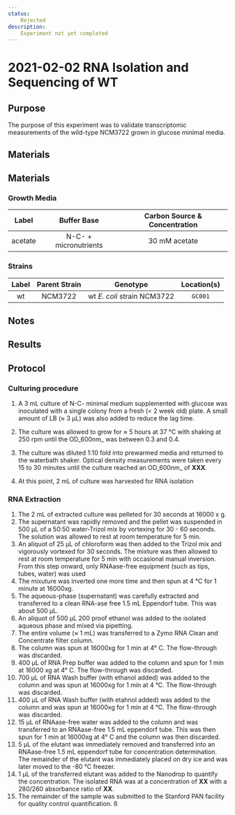 ```yaml
---
status:
    Rejected
description:
    Experiment not yet completed
---
```



# 2021-02-02 RNA Isolation and Sequencing of WT

## Purpose
The purpose of this experiment was to validate transcriptomic measurements of 
the wild-type NCM3722 grown in glucose minimal media. 

## Materials


## Materials

### Growth Media
| **Label** | **Buffer Base** | **Carbon Source & Concentration** |
|:--:|:--:|:--:|
| acetate | N-C- + micronutrients | 30 mM acetate |

### Strains 
| **Label** | **Parent Strain**|  **Genotype** | **Location(s)**|
|:--: | :--:| :--:| :--:|
| wt | NCM3722 | wt *E. coli* strain NCM3722 | `GC001`|

## Notes 

## Results

## Protocol

### Culturing procedure
1. A 3 mL culture of N-C- minimal medium supplemented with glucose was inoculated 
with a single colony from a fresh (< 2 week old) plate. A small amount of LB (≈ 3 µL)
was also added to reduce the lag time. 

2. The culture was allowed to grow for ≈ 5 hours at 37 °C with shaking at 250 rpm
until the OD_600nm_ was between 0.3 and 0.4. 

3. The culture was diluted 1:10 fold into prewarmed media and returned to the
waterbath shaker. Optical density measurements were taken every 15 to 30 minutes 
until the culture reached an OD_600nm_ of **XXX**.

4. At this point, 2 mL of culture was harvested for RNA isolation

### RNA Extraction
1. The 2 mL of extracted culture was pelleted for 30 seconds at 16000 x g.
2. The supernatant was rapidly removed and the pellet was suspended in 500 µL of 
a 50:50 water-Trizol mix by vortexing for 30 - 60 seconds. The solution was 
allowed to rest at room temperature for 5 min.
3. An aliquot of 25 µL of chloroform was then added to the Trizol mix and vigorously 
vortexed for 30 seconds. The mixture was then allowed to rest at room temperature 
for 5 min with occasional manual inversion. From this step onward, only RNAase-free 
equipment (such as tips, tubes, water) was used
4. The mixuture was inverted one more time and then spun at 4 °C for 1 minute at 
16000xg.
5. The aqueous-phase (supernatant) was carefully extracted and transferred to
a clean RNA-ase free 1.5 mL Eppendorf tube. This was about 500 µL.
6. An aliquot of 500 µL 200 proof ethanol was added to the isolated aqueous phase 
and mixed via pipetting. 
7. The entire volume (≈ 1 mL) was transferred to a Zymo RNA Clean and Concentrate 
filter column.
8. The column was spun at 16000xg for 1 min at 4° C. The flow-through was discarded.
9. 400 µL of RNA Prep buffer was added to the column and spun for 1 min at 16000 xg 
at 4° C. The flow-through was discarded.
10. 700 µL of RNA Wash buffer (with ethanol added) was added to the column and was 
spun at 16000xg for 1 min at 4 °C. The flow-through was discarded.
11. 400 µL of RNA Wash buffer (with etahnol added) was added to the column and 
was spun at 16000xg for 1 min at 4 °C. The flow-through was discarded.
12. 15 µL of RNAase-free water was added to the column and was transferred to an 
RNAase-free 1.5 mL eppendorf tube. This was then spun for 1 min at 
16000xg at 4° C and the column was then discarded. 
13. 5 µL of the elutant was immediately removed and transferred into an RNAase-free
1.5 mL eppendorf tube for concentration determination. The remainder of the elutant
was immediately placed on dry ice and was later moved to the -80 °C freezer.
14. 1 µL of the transferred elutant was added to the Nanodrop to quantify the 
concentration. The isolated RNA was at a concentration of **XX** with 
a 280/260 absorbance ratio of **XX**.
15. The remainder of the sample was submitted to the Stanford PAN facility for 
quality control quantification. ß